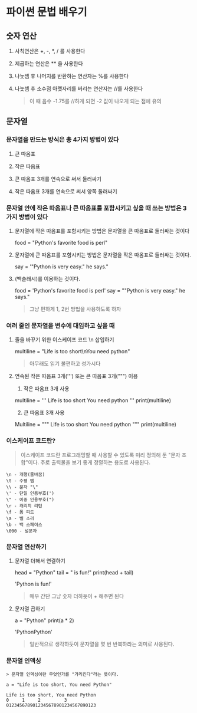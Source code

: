 ﻿# 파이썬 문법 배우기

## 숫자 연산

1. 사칙연산은 +, -, *, / 를 사용한다

2. 제곱하는 연산은 ** 을 사용한다

3. 나눗셈 후 나머지를 반환하는 연산자는 %를 사용한다

4. 나눗셈 후 소수점 아랫자리를 버리는 연산자는 //를 사용한다
   > 이 때 음수 -1.75를 //하게 되면 -2 값이 나오게 되는 점에 유의

## 문자열

### 문자열을 만드는 방식은 총 4가지 방법이 있다

1. 큰 따옴표

2. 작은 따옴표

3. 큰 따옴표 3개를 연속으로 써서 둘러싸기

4. 작은 따옴표 3개를 연속으로 써서 양쪽 둘러싸기


### 문자열 안에 작은 따옴표나 큰 따옴표를 포함시키고 싶을 때 쓰는 방법은 3가지 방법이 있다

1. 문자열에 작은 따옴표를 포함시키는 방법은 문자열을 큰 따옴표로 둘러싸는 것이다

	food = "Python's favorite food is perl"
    

2. 문자열에 큰 따옴표를 포함시키는 방법은 문자열을 작은 따옴표로 둘러싸는 것이다.

	say = '"Python is very easy." he says."
    
3. \(백슬래시)를 이용하는 것이다.

	food = 'Python\'s favorite food is perl'
	say = "\"Python is very easy.\" he says."

	> 그냥 편하게 1, 2번 방법을 사용하도록 하자

### 여러 줄인 문자열을 변수에 대입하고 싶을 때

1. 줄을 바꾸기 위한 이스케이프 코드 \n 삽입하기

	multiline = "Life is too short\nYou need python"
	
	> 아무래도 읽기 불편하고 성가시다
	

2. 연속된 작은 따옴표 3개(''') 또는 큰 따옴표 3개(""") 이용

	1) 작은 따옴표 3개 사용

	multiline = '''
	Life is too short
	You need python
	'''
	print(multiline)	
	
	2) 큰 따옴표 3개 사용
	
	Multiline = """
	Life is too short
	You need python
	"""
	print(multiline)		


### 이스케이프 코드란?

> 이스케이프 코드란 프로그래밍할 때 사용할 수 있도록 미리 정의해 둔 "문자 조합"이다.
주로 출력물을 보기 좋게 정렬하는 용도로 사용된다.

	\n - 개행(줄바꿈)
	\t - 수평 탭
	\\ - 문자 "\"
	\' - 단일 인용부호(')
	\" - 이중 인용부호(")
	\r - 캐리지 리턴
	\f - 폼 피드
	\a - 벨 소리
	\b - 백 스페이스
	\000 - 널문자

### 문자열 연산하기

1. 문자열 더해서 연결하기

	head = "Python"
	tail = " is fun!"
	print(head + tail)
	
	'Python is fun!'

	> 매우 간단 그냥 숫자 더하듯이 + 해주면 된다

2. 문자열 곱하기

	a = "Python"
	print(a * 2)
	
	'PythonPython'

	> 일반적으로 생각하듯이 문자열을 몇 번 반복하라는 의미로 사용된다.

### 문자열 인덱싱

    > 문자열 인덱싱이란 무엇인가를 "가리킨다"라는 뜻이다.

	a = "Life is too short, You need Python"
	
	Life is too short, You need Python
	0	  1	    2	      3
	0123456789012345678901234567890123
	
	